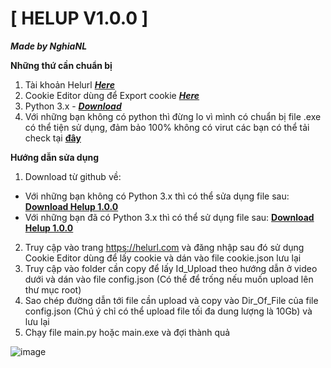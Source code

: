 # [ HELUP V1.0.0 ]

***Made by NghiaNL***


**Những thứ cần chuẩn bị**

1. Tài khoản Helurl [***Here***](https://helurl.com)
2. Cookie Editor dùng để Export cookie [***Here***](https://chrome.google.com/webstore/detail/cookie-editor/hlkenndednhfkekhgcdicdfddnkalmdm)
3. Python 3.x - [***Download***](https://www.python.org/downloads/)
4. Với những bạn không có python thì đừng lo vì mình có chuẩn bị file .exe có thể tiện sử dụng, đảm bảo 100% không có virut các bạn có thể tải check tại [**đây**](https://www.virustotal.com/gui/file/747336382bff374bccc87b640d682eaa79eea13689d4aac89276ff85f4ca84b5/detection)

**Hướng dẫn sửa dụng**

1. Download từ github về:
- Với những bạn không có Python 3.x thì có thể sửa dụng file sau: [**Download Helup 1.0.0**]()
- Với những bạn đã có Python 3.x thì có thể sử dụng file sau: [**Download Helup 1.0.0**](https://github.com/nguyenlamnghia/Helup/archive/refs/heads/main.zip)
2. Truy cập vào trang https://helurl.com và đăng nhập sau đó sử dụng Cookie Editor dùng để lấy cookie và dán vào file cookie.json lưu lại
3. Truy cập vào folder cần copy để lấy Id_Upload theo hướng dẫn ở video dưới và dán vào file config.json (Có thể để trống nếu muốn upload lên thư mục root)
4. Sao chép đường dẫn tới file cần upload và copy vào Dir_Of_File của file config.json (Chú ý chỉ có thể upload file tối đa dung lượng là 10Gb) và lưu lại
5. Chạy file main.py hoặc main.exe và đợi thành quả

![image](https://github.com/IT-Udemy-Trick-Reg/Cookie-Udemy/assets/24869201/82c6fc75-cf6b-45f0-8997-0d1233cf9fc8)

